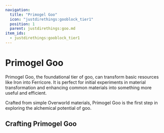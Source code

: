 ```yaml
---
navigation:
  title: "Primogel Goo"
  icon: "justdirethings:gooblock_tier1"
  position: 1
  parent: justdirethings:goo.md
item_ids:
  - justdirethings:gooblock_tier1
---
```


# Primogel Goo

Primogel Goo, the foundational tier of goo, can transform basic resources like Iron into Ferricore. It is perfect for initial experiments in material transformation and enhancing common materials into something more useful and efficient.

Crafted from simple Overworld materials, Primogel Goo is the first step in exploring the alchemical potential of goo.

## Crafting Primogel Goo



<Recipe id="justdirethings:gooblock_tier1" />


